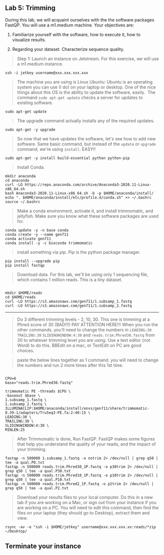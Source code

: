 Lab 5: Trimming
--


During this lab, we will acquaint ourselves with the the software packages FastQP. You will use a m1.medium machine.  Your objectives are:



1. Familiarize yourself with the software, how to execute it, how to visualize results.

2. Regarding your dataset. Characterize sequence quality.


> Step 1: Launch an instance on Jetstream. For this exercise, we will use a m1.medium instance.

```
ssh -i jetkey username@xxx.xxx.xxx.xxx
```

> The machine you are using is Linux Ubuntu: Ubuntu is an operating system you can use (I do) on your laptop or desktop. One of the nice things about this OS is the ability to update the software, easily.  The command `sudo apt-get update` checks a server for updates to existing software.


```
sudo apt-get update
```

> The upgrade command actually installs any of the required updates.

```
sudo apt-get -y upgrade
```



> So now that we have updates the software, let's see how to add new software. Same basic command, but instead of the `update` or `upgrade` command, we're using `install`. EASY!!


```
sudo apt-get -y install build-essential python python-pip
```


> Install Conda.

```
mkdir anaconda
cd anaconda
curl -LO https://repo.anaconda.com/archive/Anaconda3-2020.11-Linux-x86_64.sh
bash Anaconda3-2020.11-Linux-x86_64.sh -b -p $HOME/anaconda/install/
echo ". $HOME/anaconda/install/etc/profile.d/conda.sh" >> ~/.bashrc
source ~/.bashrc
```

> Make a conda environment, activate it, and install trimmomatic, and jellyfish. Make sure you know what these software packages are used for.

```
conda update -y -n base conda
conda create -y --name gen711
conda activate gen711
conda install -y -c bioconda trimmomatic
```

> install something via pip. Pip is the python package manager.

```
pip install --upgrade pip
pip install fastqp
```

> Download data. For this lab, we'll be using only 1 sequencing file, which contains 1 million reads. This is a tiny dataset.

```

mkdir $HOME/reads
cd $HOME/reads
curl -LO https://s3.amazonaws.com/gen711/1.subsamp_1.fastq
curl -LO https://s3.amazonaws.com/gen711/1.subsamp_2.fastq
```

---

> Do 3 different trimming levels - 2, 10, 30. This one is trimming at a Phred score of 30 (BAD!!!) PAY ATTENTION HERE!!! When you run the other commands, you'll need to change the numbers in `LEADING:30` `TRAILING:30` `SLIDINGWINDOW:4:30` and `reads.trim.Phred30.fastq` from 30 to whatever trimming level you are using. Use a text editor (not Word) to do this. BBEdit on a mac, or TextEdit on PC are good choices.


>paste the below lines together as 1 command. you will need to change the numbers and run 2 more times after this 1st time.

```

CPU=6
base="reads.trim.Phred30.fastq"

trimmomatic PE -threads $CPU \
-baseout $base \
1.subsamp_1.fastq \
1.subsamp_2.fastq \
ILLUMINACLIP:$HOME/anaconda/install/envs/gen711/share/trimmomatic-0.39-1/adapters/TruSeq3-PE.fa:2:40:15 \
LEADING:30 \
TRAILING:30 \
SLIDINGWINDOW:4:30 \
MINLEN:25
```

> After Trimmomatic is done, Run FastQP. FastQP makes some figures that help you understand the quality of your reads, and the impact of your trimming.


```
fastqp -n 500000 1.subsamp_1.fastq -o notrim 2> /dev/null | grep q50 | tee -a qual.P0.txt
fastqp -n 500000 reads.trim.Phred30_1P.fastq -o p30trim 2> /dev/null | grep q50 | tee -a qual.P30.txt
fastqp -n 500000 reads.trim.Phred10_1P.fastq -o p10trim 2> /dev/null | grep q50 | tee -a qual.P10.txt
fastqp -n 500000 reads.trim.Phred2_1P.fastq -o p2trim 2> /dev/null | grep q50 | tee -a qual.P2.txt
```


> Download your results files to your local computer. Do this in a new tab if you are working on a Mac, or sign out from your instance if you are working on a PC. You will need to edit this command, then find the files on your laptop (they should go to Desktop), extract them and view.

```
rsync -av -e "ssh -i $HOME/jetkey" username@xxx.xxx.xxx.xx:reads/*zip ~/Desktop/
```

## Terminate your instance
